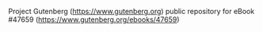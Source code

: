 Project Gutenberg (https://www.gutenberg.org) public repository for eBook #47659 (https://www.gutenberg.org/ebooks/47659)
